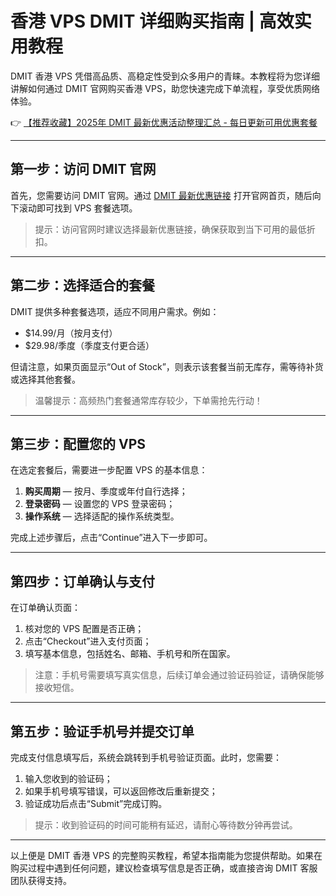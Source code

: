 # 香港 VPS DMIT 详细购买指南 | 高效实用教程

DMIT 香港 VPS 凭借高品质、高稳定性受到众多用户的青睐。本教程将为您详细讲解如何通过 DMIT 官网购买香港 VPS，助您快速完成下单流程，享受优质网络体验。

👉 [【推荐收藏】2025年 DMIT 最新优惠活动整理汇总 - 每日更新可用优惠套餐](https://bit.ly/dmit_coupon)

---

## 第一步：访问 DMIT 官网

首先，您需要访问 DMIT 官网。通过 [DMIT 最新优惠链接](https://bit.ly/dmit_coupon) 打开官网首页，随后向下滚动即可找到 VPS 套餐选项。

> 提示：访问官网时建议选择最新优惠链接，确保获取到当下可用的最低折扣。

---

## 第二步：选择适合的套餐

DMIT 提供多种套餐选项，适应不同用户需求。例如：

- $14.99/月（按月支付）
- $29.98/季度（季度支付更合适）

但请注意，如果页面显示“Out of Stock”，则表示该套餐当前无库存，需等待补货或选择其他套餐。

> 温馨提示：高频热门套餐通常库存较少，下单需抢先行动！

---

## 第三步：配置您的 VPS

在选定套餐后，需要进一步配置 VPS 的基本信息：

1. **购买周期** — 按月、季度或年付自行选择；
2. **登录密码** — 设置您的 VPS 登录密码；
3. **操作系统** — 选择适配的操作系统类型。

完成上述步骤后，点击“Continue”进入下一步即可。

---

## 第四步：订单确认与支付

在订单确认页面：

1. 核对您的 VPS 配置是否正确；
2. 点击“Checkout”进入支付页面；
3. 填写基本信息，包括姓名、邮箱、手机号和所在国家。

> 注意：手机号需要填写真实信息，后续订单会通过验证码验证，请确保能够接收短信。

---

## 第五步：验证手机号并提交订单

完成支付信息填写后，系统会跳转到手机号验证页面。此时，您需要：

1. 输入您收到的验证码；
2. 如果手机号填写错误，可以返回修改后重新提交；
3. 验证成功后点击“Submit”完成订购。

> 提示：收到验证码的时间可能稍有延迟，请耐心等待数分钟再尝试。

---

以上便是 DMIT 香港 VPS 的完整购买教程，希望本指南能为您提供帮助。如果在购买过程中遇到任何问题，建议检查填写信息是否正确，或直接咨询 DMIT 客服团队获得支持。